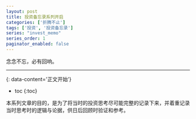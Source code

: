 ```yaml
---
layout: post
title: 投资备忘录系列开启
categories: ['折腾不止']
tags: ['投资', '投资备忘录']
series: "invest_memo"
series_order: 1
paginator_enabled: false
---
```

念念不忘，必有回响。
<!--more-->

***
{: data-content='正文开始'}

* toc 
{:toc}

本系列文章的目的，是为了将当时的投资思考尽可能完整的记录下来，并着重记录当时思考时的逻辑与论据，供日后回顾时验证和参考。